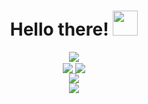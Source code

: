 <div align="center">
  <h1>Hello there! <img src="https://media.giphy.com/media/KAFyE31UznAEaru7de/giphy.gif" width="40px"></h1>
</div>

<div align="center">
  <img align="center" src="https://github-readme-stats.vercel.app/api?username=MarioAGtzC&count_private=true&show_icons=true&include_all_commits=true&hide_title=true&theme=dark"/>
</div>

<div align="center">
  <span>
     <img align="center" src="https://github-readme-stats.vercel.app/api/top-langs/?username=MarioAGtzC&exclude_repo=Resume,Portfolio&theme=dark"/>
  </span>
  <span>
     <img align="center" src="https://github-readme-stats.vercel.app/api/wakatime?username=MarioAGtzC&theme=dark"/>
  </span>
</div>

<div align="center">
  <span>
     <img align="center" src="https://github-readme-stats.anuraghazra1.vercel.app/api/pin/?username=MarioAGtzC&repo=resume&theme=dark"/>
  </span>
</div>
 
<div align="center">
  <img src="https://github-profile-trophy.vercel.app/?username=MarioAGtzC&theme=dark&no-frame=true&margin-w=30" />
</div>
